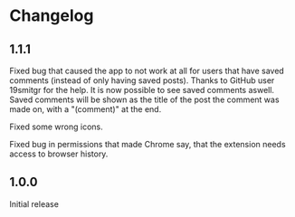 # Changelog

## 1.1.1

Fixed bug that caused the app to not work at all for users that have saved comments (instead of only having saved posts). Thanks to GitHub user 19smitgr for the help.
It is now possible to see saved comments aswell. Saved comments will be shown as the title of the post the comment was made on, with a "(comment)" at the end.

Fixed some wrong icons.

Fixed bug in permissions that made Chrome say, that the extension needs access to browser history.

## 1.0.0

Initial release
